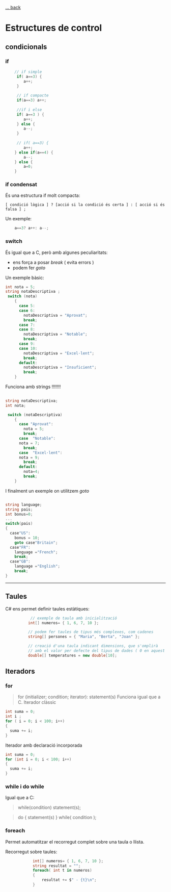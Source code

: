 [ ... back  ]( ../README.md)

# Estructures de control

 
## condicionals
### if
```c#
	// if simple
	 if( a==3) {
		a++;
	 }
	 
	 // if compacte
	 if(a==3) a++;
	 
	 //if i else
	 if( a==3 ) {
		a++;
	 } else {
		a--;
	 }
	 
	 // if( a==3) {
		a++; 
	} else if(a==4) {
		a--; 
	} else {
		a=0;
	}
 ```
 ### if condensat
 És una estructura  if molt compacta:
 ```
 [ condició lògica ] ? [acció si la condició és certa ] : [ acció si és falsa ] ;
 ```
 Un exemple:
 
 ```c#
	 a==3? a++: a--;
 ```
 ### switch
 És igual que a C, però amb algunes peculiaritats:
  *  ens força a posar _break_ ( evita errors )
  *  podem fer _goto_
 
 Un exemple bàsic:
 
```c#
int nota = 5;
string notaDescriptiva ;
 switch (nota)
	{
	  case 5:
	  case 6:
		notaDescriptiva = "Aprovat";
		break;
	  case 7:
	  case 8:
		notaDescriptiva = "Notable";
		break;
	  case 9:
	  case 10:
		notaDescriptiva = "Excel·lent";
		break;
	  default:
		notaDescriptiva = "Insuficient";
		break;
	}
```

Funciona amb strings !!!!!!!

```c#
 
string notaDescriptiva;
int nota;

 switch (notaDescriptiva)
	{
	  case "Aprovat":
	    nota = 5;
		break;
	  case  "Notable":
	  nota = 7;
		break;
	  case  "Excel·lent":
	  nota = 9;
		break;
	  default:
		nota=4;
		break;
	}
```


I finalment un exemple on utilitzem _goto_
```c#

string language;
string pais;
int bonus=0;
...
switch(pais)
{
  case"US":
    bonus = 10;
    goto case"Britain";
  case"FR":
    language ="French";
    break;
  case"GB":
    language ="English";
    break;
}
```


------------------------------------------------------------------------------------------------------------


 ## Taules
 
 C# ens permet definir taules estàtiques:
  ```c#
             // exemple de taula amb inicialització
            int[] numeros= { 1, 6, 7, 10 };

            // podem fer taules de tipus més complexes, com cadenes
            string[] persones = { "Maria", "Berta", "Joan" };

            // creació d'una taula indicant dimensions, que s'omplirà
            // amb el valor per defecte del tipus de dades ( 0 en aquest cas )
            double[] temperatures = new double[10];
  ```
  
## Iteradors
### for
> for (initializer; condition; iterator):
>        statement(s)
  Funciona igual que a C.
  Iterador clàssic
```c#
int suma = 0;
int i ;
for ( i = 0; i < 100; i++)
{
  suma += i;
}
```
Iterador amb declaració incorporada
```c#
int suma = 0;
for (int i = 0; i < 100; i++)
{
  suma += i;
}
```

### while i do while
  
Igual que a C:

> while(condition)
>          statement(s);
  
  
> do {
>    statement(s)
> } while( condition );
  
###  foreach    
  Permet automatitzar el recorregut complet sobre una taula o llista.
  
Recorregut sobre taules:
  
```c#
            int[] numeros= { 1, 6, 7, 10 };
			string resultat = "";
            foreach( int t in numeros)
            {
                resultat += $" - {t}\n";
            }
```
	